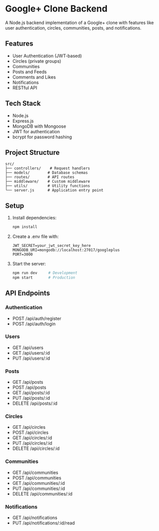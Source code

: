 # Google+ Clone Backend

A Node.js backend implementation of a Google+ clone with features like user authentication, circles, communities, posts, and notifications.

## Features

- User Authentication (JWT-based)
- Circles (private groups)
- Communities
- Posts and Feeds
- Comments and Likes
- Notifications
- RESTful API

## Tech Stack

- Node.js
- Express.js
- MongoDB with Mongoose
- JWT for authentication
- bcrypt for password hashing

## Project Structure

```
src/
├── controllers/    # Request handlers
├── models/        # Database schemas
├── routes/        # API routes
├── middleware/    # Custom middleware
├── utils/         # Utility functions
└── server.js      # Application entry point
```

## Setup

1. Install dependencies:
   ```bash
   npm install
   ```

2. Create a .env file with:
   ```
   JWT_SECRET=your_jwt_secret_key_here
   MONGODB_URI=mongodb://localhost:27017/googleplus
   PORT=3000
   ```

3. Start the server:
   ```bash
   npm run dev     # Development
   npm start       # Production
   ```

## API Endpoints

### Authentication
- POST /api/auth/register
- POST /api/auth/login

### Users
- GET /api/users
- GET /api/users/:id
- PUT /api/users/:id

### Posts
- GET /api/posts
- POST /api/posts
- GET /api/posts/:id
- PUT /api/posts/:id
- DELETE /api/posts/:id

### Circles
- GET /api/circles
- POST /api/circles
- GET /api/circles/:id
- PUT /api/circles/:id
- DELETE /api/circles/:id

### Communities
- GET /api/communities
- POST /api/communities
- GET /api/communities/:id
- PUT /api/communities/:id
- DELETE /api/communities/:id

### Notifications
- GET /api/notifications
- PUT /api/notifications/:id/read